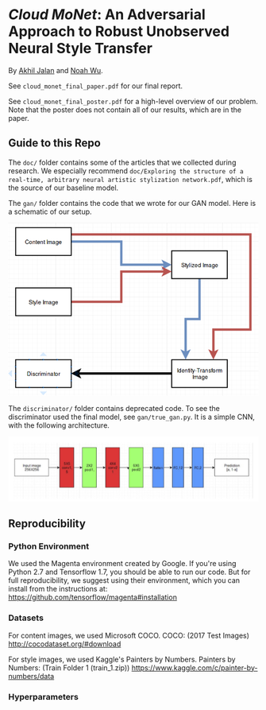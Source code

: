# *Cloud MoNet*: An Adversarial Approach to Robust Unobserved Neural Style Transfer

By [Akhil Jalan](https://github.com/akhiljalan/) and [Noah Wu](https://github.com/N0ahW).

See `cloud_monet_final_paper.pdf` for our final report. 

See `cloud_monet_final_poster.pdf` for a high-level overview of our problem. Note that the poster does not contain all of our results, which are in the paper. 

## Guide to this Repo

The `doc/` folder contains some of the articles that we collected during research. We especially recommend `doc/Exploring the structure of a real-time, arbitrary neural artistic stylization network.pdf`, which is the source of our baseline model. 

The `gan/` folder contains the code that we wrote for our GAN model. Here is a schematic of our setup. 

![Cycle Schematic](figures/cycle_architecture.png)

The `discriminator/` folder contains deprecated code. To see the discriminator used the final model, see `gan/true_gan.py`. It is a simple CNN, with the following architecture.

![Discriminator](figures/discrim_viz.jpg)

## Reproducibility

### Python Environment

We used the Magenta environment created by Google. If you're using Python 2.7 and Tensorflow 1.7, you should be able to run our code. But for full reproducibility, we suggest using their environment, which you can install from the instructions at: https://github.com/tensorflow/magenta#installation

### Datasets

For content images, we used Microsoft COCO. 
COCO:  (2017 Test Images)
http://cocodataset.org/#download

For style images, we used Kaggle's Painters by Numbers. 
Painters by Numbers: (Train Folder 1 (train_1.zip))
https://www.kaggle.com/c/painter-by-numbers/data

### Hyperparameters 

